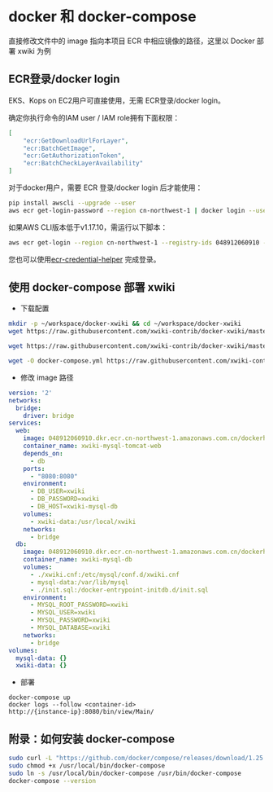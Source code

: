 # docker 和 docker-compose

直接修改文件中的 image 指向本项目 ECR 中相应镜像的路径，这里以 Docker 部署 xwiki 为例

## ECR登录/docker login
EKS、Kops on EC2用户可直接使用，无需 ECR登录/docker login。

确定你执行命令的IAM user / IAM role拥有下面权限：
```json
[
    "ecr:GetDownloadUrlForLayer",
    "ecr:BatchGetImage",
    "ecr:GetAuthorizationToken",
    "ecr:BatchCheckLayerAvailability"
]
```

对于docker用户，需要 ECR 登录/docker login 后才能使用：
```bash
pip install awscli --upgrade --user
aws ecr get-login-password --region cn-northwest-1 | docker login --username AWS --password-stdin 048912060910.dkr.ecr.cn-northwest-1.amazonaws.com.cn
```

如果AWS CLI版本低于v1.17.10，需运行以下脚本：
```bash
aws ecr get-login --region cn-northwest-1 --registry-ids 048912060910 --no-include-email | sh
```

您也可以使用[ecr-credential-helper](https://github.com/awslabs/amazon-ecr-credential-helper) 完成登录。

## 使用 docker-compose 部署 xwiki
- 下载配置
```bash
mkdir -p ~/workspace/docker-xwiki && cd ~/workspace/docker-xwiki
wget https://raw.githubusercontent.com/xwiki-contrib/docker-xwiki/master/11/mysql-tomcat/mysql/xwiki.cnf

wget https://raw.githubusercontent.com/xwiki-contrib/docker-xwiki/master/11/mysql-tomcat/mysql/init.sql

wget -O docker-compose.yml https://raw.githubusercontent.com/xwiki-contrib/docker-xwiki/master/docker-compose-mysql.yml
```

- 修改 image 路径
```yaml
version: '2'
networks:
  bridge:
    driver: bridge
services:
  web:
    image: 048912060910.dkr.ecr.cn-northwest-1.amazonaws.com.cn/dockerhub/xwiki:lts-mysql-tomcat
    container_name: xwiki-mysql-tomcat-web
    depends_on:
      - db
    ports:
      - "8080:8080"
    environment:
      - DB_USER=xwiki
      - DB_PASSWORD=xwiki
      - DB_HOST=xwiki-mysql-db
    volumes:
      - xwiki-data:/usr/local/xwiki
    networks:
      - bridge
  db:
    image: 048912060910.dkr.ecr.cn-northwest-1.amazonaws.com.cn/dockerhub/mysql:5.7
    container_name: xwiki-mysql-db
    volumes:
      - ./xwiki.cnf:/etc/mysql/conf.d/xwiki.cnf
      - mysql-data:/var/lib/mysql
      - ./init.sql:/docker-entrypoint-initdb.d/init.sql
    environment:
      - MYSQL_ROOT_PASSWORD=xwiki
      - MYSQL_USER=xwiki
      - MYSQL_PASSWORD=xwiki
      - MYSQL_DATABASE=xwiki
    networks:
      - bridge
volumes:
  mysql-data: {}
  xwiki-data: {}
```

- 部署
```
docker-compose up
docker logs --follow <container-id>
http://{instance-ip}:8080/bin/view/Main/
```

## 附录：如何安装 docker-compose
```bash
sudo curl -L "https://github.com/docker/compose/releases/download/1.25.4/docker-compose-$(uname -s)-$(uname -m)" -o /usr/local/bin/docker-compose
sudo chmod +x /usr/local/bin/docker-compose
sudo ln -s /usr/local/bin/docker-compose /usr/bin/docker-compose
docker-compose --version
```
